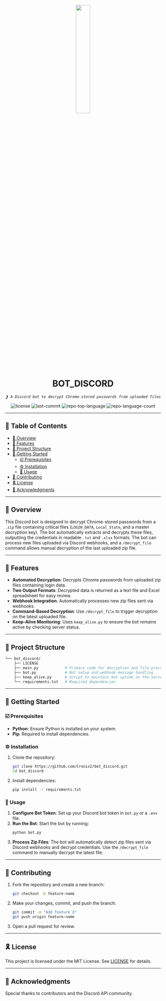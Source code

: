 <p align="center">
    <img src="https://cdn.discordapp.com/attachments/1001441998227640320/1306556221628747817/image.png?ex=673718cd&is=6735c74d&hm=bb2667adf8992548a6bd1a88976e0ccefaceec0358faeb074f89d256e47fa63d&" align="center" width="30%">
</p>
<h1 align="center">BOT_DISCORD</h1>
<p align="center">
	<em><code>❯ A Discord bot to decrypt Chrome-stored passwords from uploaded files</code></em>
</p>
<p align="center">
	<img src="https://img.shields.io/github/license/Cronix2/bot_discord?style=default&logo=opensourceinitiative&logoColor=white&color=0080ff" alt="license">
	<img src="https://img.shields.io/github/last-commit/Cronix2/bot_discord?style=default&logo=git&logoColor=white&color=0080ff" alt="last-commit">
	<img src="https://img.shields.io/github/languages/top/Cronix2/bot_discord?style=default&color=0080ff" alt="repo-top-language">
	<img src="https://img.shields.io/github/languages/count/Cronix2/bot_discord?style=default&color=0080ff" alt="repo-language-count">
</p>

---

## 🔗 Table of Contents

- [📍 Overview](#-overview)
- [👾 Features](#-features)
- [📁 Project Structure](#-project-structure)
- [🚀 Getting Started](#-getting-started)
  - [☑️ Prerequisites](#%EF%B8%8F-prerequisites)
  - [⚙️ Installation](#%EF%B8%8F-installation)
  - [🤖 Usage](#-usage)
- [🔰 Contributing](#-contributing)
- [🎗 License](#-license)
- [🙌 Acknowledgments](#-acknowledgments)

---

## 📍 Overview

This Discord bot is designed to decrypt Chrome-stored passwords from a `.zip` file containing critical files (`LOGIN_DATA`, `Local_State`, and a master decryption key). The bot automatically extracts and decrypts these files, outputting the credentials in readable `.txt` and `.xlsx` formats. The bot can process new files uploaded via Discord webhooks, and a `/decrypt_file` command allows manual decryption of the last uploaded zip file.

---

## 👾 Features

- **Automated Decryption**: Decrypts Chrome passwords from uploaded zip files containing login data.
- **Two Output Formats**: Decrypted data is returned as a text file and Excel spreadsheet for easy review.
- **Webhook Integration**: Automatically processes new zip files sent via webhooks.
- **Command-Based Decryption**: Use `/decrypt_file` to trigger decryption on the latest uploaded file.
- **Keep-Alive Monitoring**: Uses `keep_alive.py` to ensure the bot remains active by checking server status.

---

## 📁 Project Structure

```sh
└── bot_discord/
    ├── LICENSE
    ├── main.py            # Primary code for decryption and file processing
    ├── bot.py             # Bot setup and webhook message handling
    ├── keep_alive.py      # Script to maintain bot uptime on the server
    └── requirements.txt   # Required dependencies
```

---

## 🚀 Getting Started

### ☑️ Prerequisites

- **Python**: Ensure Python is installed on your system.
- **Pip**: Required to install dependencies.

### ⚙️ Installation

1. Clone the repository:
   ```sh
   git clone https://github.com/Cronix2/bot_discord.git
   cd bot_discord
   ```
2. Install dependencies:
   ```sh
   pip install -r requirements.txt
   ```

### 🤖 Usage

1. **Configure Bot Token**: Set up your Discord bot token in `bot.py` or a `.env` file.
2. **Run the Bot**: Start the bot by running:
   ```sh
   python bot.py
   ```
3. **Process Zip Files**: The bot will automatically detect zip files sent via Discord webhooks and decrypt credentials. Use the `/decrypt_file` command to manually decrypt the latest file.

---

## 🔰 Contributing

1. Fork the repository and create a new branch:
   ```sh
   git checkout -b feature-name
   ```
2. Make your changes, commit, and push the branch:
   ```sh
   git commit -m "Add feature X"
   git push origin feature-name
   ```
3. Open a pull request for review.

---

## 🎗 License

This project is licensed under the MIT License. See [LICENSE](LICENSE) for details.

---

## 🙌 Acknowledgments

Special thanks to contributors and the Discord API community.
